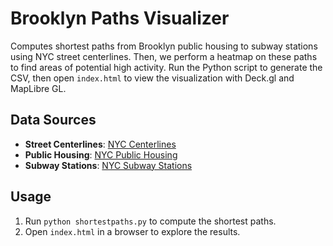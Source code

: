 # Brooklyn Paths Visualizer

Computes shortest paths from Brooklyn public housing to subway stations using NYC street centerlines. Then, we perform a heatmap on these paths to find areas of potential high activity. Run the Python script to generate the CSV, then open `index.html` to view the visualization with Deck.gl and MapLibre GL.

## Data Sources

- **Street Centerlines**: [NYC Centerlines](https://data.cityofnewyork.us/api/views/inkn-q76z/rows.csv?date=20250225&accessType=DOWNLOAD)
- **Public Housing**: [NYC Public Housing](https://data.cityofnewyork.us/api/views/phvi-damg/rows.csv?accessType=DOWNLOAD)
- **Subway Stations**: [NYC Subway Stations](https://data.ny.gov/api/views/39hk-dx4f/rows.csv?accessType=DOWNLOAD)

## Usage

1. Run `python shortestpaths.py` to compute the shortest paths.
2. Open `index.html` in a browser to explore the results.